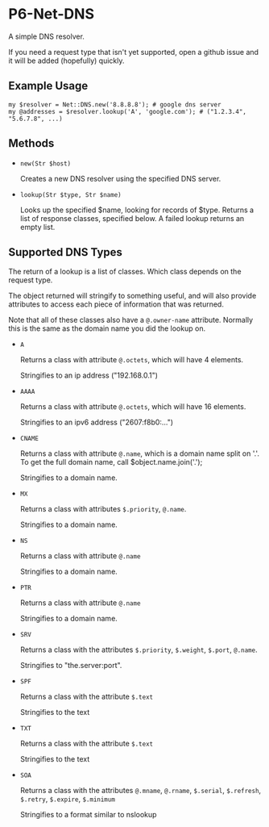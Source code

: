 P6-Net-DNS
==========

A simple DNS resolver.

If you need a request type that isn't yet supported, open a github issue and it
will be added (hopefully) quickly.

## Example Usage ##

    my $resolver = Net::DNS.new('8.8.8.8'); # google dns server
    my @addresses = $resolver.lookup('A', 'google.com'); # ("1.2.3.4", "5.6.7.8", ...)

## Methods ##

 -  `new(Str $host)`
    
    Creates a new DNS resolver using the specified DNS server.

 -  `lookup(Str $type, Str $name)`

    Looks up the specified $name, looking for records of $type. Returns a list of
    response classes, specified below. A failed lookup returns an empty list.

## Supported DNS Types ##

The return of a lookup is a list of classes. Which class depends on the request
type.

The object returned will stringify to something useful, and will also provide
attributes to access each piece of information that was returned.

Note that all of these classes also have a `@.owner-name` attribute. Normally this
is the same as the domain name you did the lookup on.

 -  `A`

    Returns a class with attribute `@.octets`, which will have 4 elements.

    Stringifies to an ip address ("192.168.0.1")

 -  `AAAA`

    Returns a class with attribute `@.octets`, which will have 16 elements.

    Stringifies to an ipv6 address ("2607:f8b0:…")

 -  `CNAME`

    Returns a class with attribute `@.name`, which is a domain name split on '.'.
    To get the full domain name, call $object.name.join('.');

    Stringifies to a domain name.

 -  `MX`

    Returns a class with attributes `$.priority`, `@.name`.

    Stringifies to a domain name.

 -  `NS`

    Returns a class with attribute `@.name`

    Stringifies to a domain name.

 -  `PTR`

    Returns a class with attribute `@.name`

    Stringifies to a domain name.

 -  `SRV`

    Returns a class with the attributes `$.priority`, `$.weight`, `$.port`, `@.name`.

    Stringifies to "the.server:port".

 -  `SPF`

    Returns a class with the attribute `$.text`

    Stringifies to the text

 -  `TXT`

    Returns a class with the attribute `$.text`

    Stringifies to the text

 -  `SOA`

    Returns a class with the attributes `@.mname`, `@.rname`, `$.serial`, `$.refresh`,
    `$.retry`, `$.expire`, `$.minimum`

    Stringifies to a format similar to nslookup
